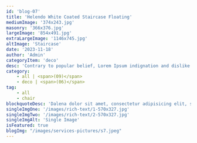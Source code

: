 ```yaml
---
id: 'blog-07'
title: 'Helendo White Coated Staircase Floating'
mediumImage: '374x243.jpg'
masonry: '366x376.jpg'
largeImage: '854x491.jpg'
extraLargeImage: '1146x745.jpg'
altImage: 'Staircase'
date: '2023-11-18'
author: 'Admin'
categoryItem: 'deco'
desc: 'Contrary to popular belief, Lorem Ipsum indignation and dislike men who are so beguiled and demoralized by the charms of pleasure of the moment, so blinded by desire, that they cannot foresee the pain and trouble that are bound to ensue; and equal blame belongs to those who fail in…'
category:
    - all | <span>(09)</span>
    - deco | <span>(06)</span>
tag:
    - all
    - chair
blockquoteDesc: 'Dalena dolor sit amet, consectetur adipisicing elit, sed do eiusmod tempor incididunt ut labore etyt dolore magna aliqua. Ut enim ad minim veniam, quis nostrud exercitation ullamco laboris nisi utino aliquip ex ea commodo consequat.'
singleImgOne: '/images/rich-text/1-570x327.jpg'
singleImgTwo: '/images/rich-text/2-570x327.jpg'
singleImgAlt: 'Single Image'
isFeatured: true
blogImg: "/images/services-pictures/s7.jpeg"
---
```


